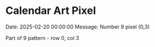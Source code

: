 # Calendar Art Pixel

Date: 2025-02-20 00:00:00
Message: Number 9 pixel (0,3)

Part of 9 pattern - row 0, col 3
